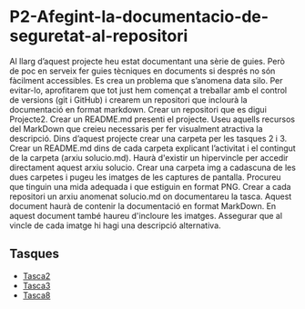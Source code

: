 # P2-Afegint-la-documentacio-de-seguretat-al-repositori

Al llarg d’aquest projecte heu estat documentant una sèrie de guies. Però de poc en serveix fer guies tècniques en documents si després no són fàcilment accessibles. Es crea un problema que s’anomena data silo. Per evitar-lo, aprofitarem que tot just hem començat a treballar amb el control de versions (git i GitHub) i crearem un repositori que inclourà la documentació en format markdown.
Crear un repositori que es digui Projecte2.
Crear un README.md presenti el projecte. Useu aquells recursos del MarkDown que creieu necessaris per fer visualment atractiva la descripció.
Dins d’aquest projecte crear una carpeta per les tasques 2 i 3.
Crear un README.md dins de cada carpeta explicant l’activitat i el contingut de la carpeta (arxiu solucio.md). Haurà d'existir un hipervincle per accedir directament aquest arxiu solucio.
Crear una carpeta img a cadascuna de les dues carpetes i pugeu les imatges de les captures de pantalla. Procureu que tinguin una mida adequada i que estiguin en format PNG.
Crear a cada repositori un arxiu anomenat solucio.md on documentareu la tasca. Aquest document haurà de contenir la documentació en format MarkDown. En aquest document també haureu d'incloure les imatges.
Assegurar que al vincle de cada imatge hi hagi una descripció alternativa.

## Tasques
- [Tasca2](/Tasca02)
- [Tasca3](/Tasca03)
- [Tasca8](/Tasca08)

